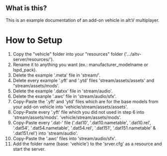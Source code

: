 ## What is this?
This is an example documentation of an add-on vehicle in alt:V multiplayer.

# How to Setup
1. Copy the "vehicle" folder into your "resources" folder ('.../altv-server/resources/'). 
2. Rename it to anything you want (ex.: manufacturer_modelname or lspd_pack).
3. Delete the example '.meta' file in 'stream/'.
4. Delete every example '.yft' and '.ytd' files 'stream/assets/assets' and "stream/assets/mods'.
5. Delete the example '.datxx' file in 'stream/audio'.
6. Delete the exanple '.awc' file in 'stream/audio/sfx'.
6. Copy-Paste the '.yft' and 'ytd' files which are for the base models from your add-on vehicle into 'vehicle/stream/assets/assets'.
7. Copy-Paste every '.yft' file which you did not used in step 6 into 'stream/assets/mods'.
'vehicle/stream/assets/mods'.
8. Copy-Paste every '.dat-' file ('.dat10', '.dat10.nametable', '.dat10.rel', '.dat54', '.dat54.nametable', '.dat54.rel', '.dat151', '.dat151.nametable' & '.dat151.rel') into 'stream/audio'.
9. Copy-Paste the '.awc' files into 'stream/audio/sfx'.
10. Add the folder name (base: 'vehicle') to the 'srver.cfg' as a resource and start the server.
